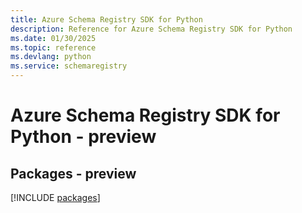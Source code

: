 ```yaml
---
title: Azure Schema Registry SDK for Python
description: Reference for Azure Schema Registry SDK for Python
ms.date: 01/30/2025
ms.topic: reference
ms.devlang: python
ms.service: schemaregistry
---
```

# Azure Schema Registry SDK for Python - preview
## Packages - preview
[!INCLUDE [packages](schema-registry-index.md)]